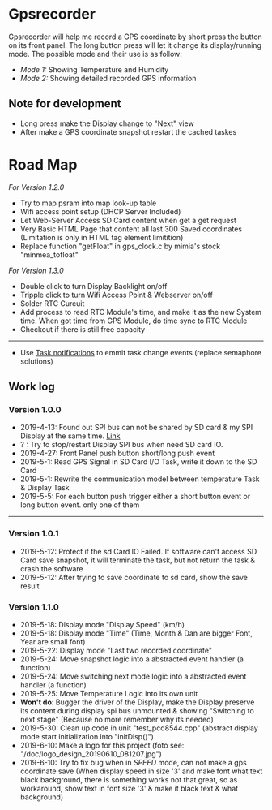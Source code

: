 # Gpsrecorder

Gpsrecorder will help me record a GPS coordinate by short press the button on its front panel. The
long button press will let it change its display/running mode. The possible mode and their use is as
follow:
- _Mode 1:_ Showing Temperature and Humidity
- _Mode 2:_ Showing detailed recorded GPS information


## Note for development
- Long press make the Display change to "Next" view
- After make a GPS coordinate snapshot restart the cached taskes

# Road Map

_For Version 1.2.0_
- Try to map psram into map look-up table
- Wifi access point setup (DHCP Server Included)
- Let Web-Server Access SD Card content when get a get request
- Very Basic HTML Page that content all last 300 Saved coordinates (Limitation is only in HTML tag element limitition)
- Replace function "getFloat" in gps_clock.c by mimia's stock "minmea_tofloat"

_For Version 1.3.0_
- Double click to turn Display Backlight on/off
- Tripple click to turn Wifi Access Point & Webserver on/off
- Solder RTC Curcuit
- Add process to read RTC Module's time, and make it as the new System time. When got time from GPS Module, do time sync to RTC Module
- Checkout if there is still free capacity
---

- Use [Task notifications](https://www.freertos.org/RTOS-task-notifications.html) to emmit task change events (replace semaphore solutions)

## Work log

### Version 1.0.0
- 2019-4-13: Found out SPI bus can not be shared by SD card & my SPI Display at the same time. [Link](https://esp32.com/viewtopic.php?f=2&t=10127)
- ? : Try to stop/restart Display SPI bus when need SD card IO.
- 2019-4-27: Front Panel push button short/long push event
- 2019-5-1: Read GPS Signal in SD Card I/O Task, write it down to the SD Card
- 2019-5-1: Rewrite the communication model between temperature Task & Display Task
- 2019-5-5: For each button push trigger either a short button event or long button event. only one of them
----

### Version 1.0.1
- 2019-5-12: Protect if the sd Card IO Failed. If software can't access SD Card save snapshot, it will terminate the task, but not return the task & crash the software
- 2019-5-12: After trying to save coordinate to sd card, show the save result

### Version 1.1.0
- 2019-5-18: Display mode "Display Speed" (km/h)
- 2019-5-18: Display mode "Time" (Time, Month & Dan are bigger Font, Year are small font)
- 2019-5-22: Display mode "Last two recorded coordinate"
- 2019-5-24: Move snapshot logic into a abstracted event handler (a function)
- 2019-5-24: Move switching next mode logic into a abstracted event handler (a function)
- 2019-5-25: Move Temperature Logic into its own unit
- **Won't do**: Bugger the driver of the Display, make the Display preserve its content during display spi bus unmounted & showing "Switching to next stage" (Because no more remember why its needed)
- 2019-5-30: Clean up code in unit "test_pcd8544.cpp" (abstract display mode start initialization into "initDisp()")
- 2019-6-10: Make a logo for this project (foto see: "/doc/logo_design_20190610_081207.jpg")
- 2019-6-10: Try to fix bug when in _SPEED_ mode, can not make a gps coordinate save (When display speed in size '3' and make font what text black background, there is something works not that great, so as workaround, show text in font size '3' & make it black text & what background)